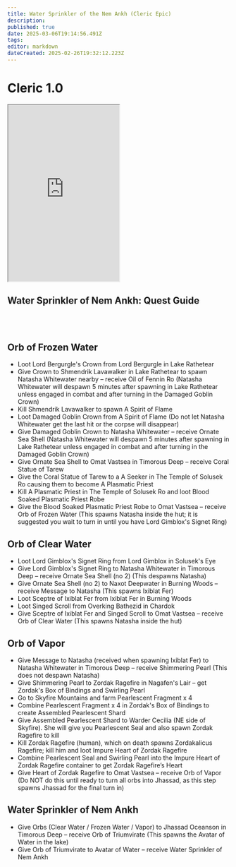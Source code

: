 ```yaml
---
title: Water Sprinkler of the Nem Ankh (Cleric Epic)
description: 
published: true
date: 2025-03-06T19:14:56.491Z
tags: 
editor: markdown
dateCreated: 2025-02-26T19:32:12.223Z
---
```


# Cleric 1.0

<iframe src="https://www.thjdi.cc/item/2005532" width="50%" height="400px"></iframe>


<h2>Water Sprinkler of Nem Ankh: Quest Guide</h2>
<br><br>
<h2>Orb of Frozen Water</h2>
<ul>
  <li>Loot Lord Bergurgle's Crown from Lord Bergurgle in Lake Rathetear</li>
  <li>Give Crown to Shmendrik Lavawalker in Lake Rathetear to spawn Natasha Whitewater nearby – receive Oil of Fennin Ro (Natasha Whitewater will despawn 5 minutes after spawning in Lake Rathetear unless engaged in combat and after turning in the Damaged Goblin Crown)</li>
  <li>Kill Shmendrik Lavawalker to spawn A Spirit of Flame</li>
  <li>Loot Damaged Goblin Crown from A Spirit of Flame (Do not let Natasha Whitewater get the last hit or the corpse will disappear)</li>
  <li>Give Damaged Goblin Crown to Natasha Whitewater – receive Ornate Sea Shell (Natasha Whitewater will despawn 5 minutes after spawning in Lake Rathetear unless engaged in combat and after turning in the Damaged Goblin Crown)</li>
  <li>Give Ornate Sea Shell to Omat Vastsea in Timorous Deep – receive Coral Statue of Tarew</li>
  <li>Give the Coral Statue of Tarew to a A Seeker in The Temple of Solusek Ro causing them to become A Plasmatic Priest</li>
  <li>Kill A Plasmatic Priest in The Temple of Solusek Ro and loot Blood Soaked Plasmatic Priest Robe</li>
  <li>Give the Blood Soaked Plasmatic Priest Robe to Omat Vastsea – receive Orb of Frozen Water (This spawns Natasha inside the hut; it is suggested you wait to turn in until you have Lord Gimblox's Signet Ring)</li>
</ul>

<h2>Orb of Clear Water</h2>
<ul>
  <li>Loot Lord Gimblox's Signet Ring from Lord Gimblox in Solusek's Eye</li>
  <li>Give Lord Gimblox's Signet Ring to Natasha Whitewater in Timorous Deep – receive Ornate Sea Shell (no 2) (This despawns Natasha)</li>
  <li>Give Ornate Sea Shell (no 2) to Naxot Deepwater in Burning Woods – receive Message to Natasha (This spawns Ixiblat Fer)</li>
  <li>Loot Sceptre of Ixiblat Fer from Ixiblat Fer in Burning Woods</li>
  <li>Loot Singed Scroll from Overking Bathezid in Chardok</li>
  <li>Give Sceptre of Ixiblat Fer and Singed Scroll to Omat Vastsea – receive Orb of Clear Water (This spawns Natasha inside the hut)</li>
</ul>

<h2>Orb of Vapor</h2>
<ul>
  <li>Give Message to Natasha (received when spawning Ixiblat Fer) to Natasha Whitewater in Timorous Deep – receive Shimmering Pearl (This does not despawn Natasha)</li>
  <li>Give Shimmering Pearl to Zordak Ragefire in Nagafen's Lair – get Zordak's Box of Bindings and Swirling Pearl</li>
  <li>Go to Skyfire Mountains and farm Pearlescent Fragment x 4</li>
  <li>Combine Pearlescent Fragment x 4 in Zordak's Box of Bindings to create Assembled Pearlescent Shard</li>
  <li>Give Assembled Pearlescent Shard to Warder Cecilia (NE side of Skyfire). She will give you Pearlescent Seal and also spawn Zordak Ragefire to kill</li>
  <li>Kill Zordak Ragefire (human), which on death spawns Zordakalicus Ragefire; kill him and loot Impure Heart of Zordak Ragefire</li>
  <li>Combine Pearlescent Seal and Swirling Pearl into the Impure Heart of Zordak Ragefire container to get Zordak Ragefire’s Heart</li>
  <li>Give Heart of Zordak Ragefire to Omat Vastsea – receive Orb of Vapor (Do NOT do this until ready to turn all orbs into Jhassad, as this step spawns Jhassad for the final turn in)</li>
</ul>

<h2>Water Sprinkler of Nem Ankh</h2>
<ul>
  <li>Give Orbs (Clear Water / Frozen Water / Vapor) to Jhassad Oceanson in Timorous Deep – receive Orb of Triumvirate (This spawns the Avatar of Water in the lake)</li>
  <li>Give Orb of Triumvirate to Avatar of Water – receive Water Sprinkler of Nem Ankh</li>
</ul>
